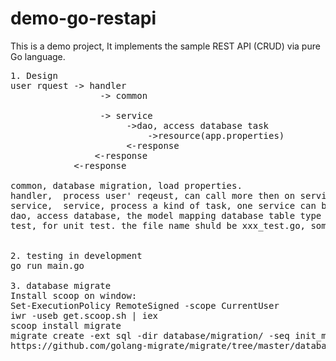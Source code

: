 # demo-go-restapi
This is a demo project, It implements the sample REST API (CRUD) via pure Go language. 

<PRE>
1. Design  
user rquest -> handler   
                 -> common 
                 
                 -> service  
                      ->dao, access database task 
                          ->resource(app.properties)
                      <-response  
                <-response  
            <-response  

common, database migration, load properties. 
handler,  process user' reqeust, can call more then on services 
service,  service, process a kind of task, one service can be call more then one dao
dao, access database, the model mapping database table type
test, for unit test. the file name shuld be xxx_test.go, some demo for researching 


2. testing in development 
go run main.go

3. database migrate
Install scoop on window:
Set-ExecutionPolicy RemoteSigned -scope CurrentUser
iwr -useb get.scoop.sh | iex
scoop install migrate
migrate create -ext sql -dir database/migration/ -seq init_mg
https://github.com/golang-migrate/migrate/tree/master/database/sqlite3
</PRE>
